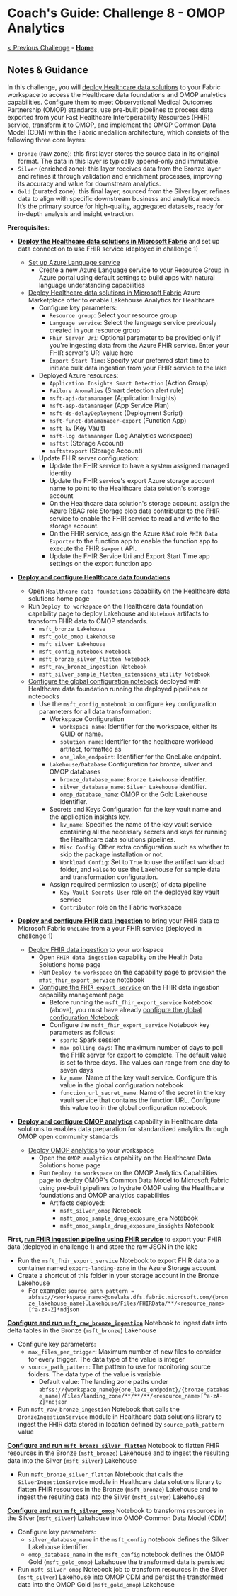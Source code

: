 # Coach's Guide: Challenge 8 - OMOP Analytics

[< Previous Challenge](./Solution07.md) - **[Home](../README.md)**

## Notes & Guidance

In this challenge, you will [deploy Healthcare data solutions](https://learn.microsoft.com/en-us/industry/healthcare/healthcare-data-solutions/deploy) to your Fabric workspace to access the Healthcare data foundations and OMOP analytics capabilities. Configure them to meet Observational Medical Outcomes Partnership (OMOP) standards, use pre-built pipelines to process data exported from your Fast Healthcare Interoperability Resources (FHIR) service, transform it to OMOP, and implement the OMOP Common Data Model (CDM) within the Fabric medallion architecture, which consists of the following three core layers:
- `Bronze` (raw zone): this first layer stores the source data in its original format. The data in this layer is typically append-only and immutable.
- `Silver` (enriched zone): this layer receives data from the Bronze layer and refines it through validation and enrichment processes, improving its accuracy and value for downstream analytics.
- `Gold` (curated zone): this final layer, sourced from the Silver layer, refines data to align with specific downstream business and analytical needs.  It’s the primary source for high-quality, aggregated datasets, ready for in-depth analysis and insight extraction.

**Prerequisites:**

- **[Deploy the Healthcare data solutions in Microsoft Fabric](https://learn.microsoft.com/en-us/industry/healthcare/healthcare-data-solutions/deploy#use-fhir-service)** and set up data connection to use FHIR service (deployed in challenge 1)
  - [Set up Azure Language service](https://learn.microsoft.com/en-us/industry/healthcare/healthcare-data-solutions/deploy?toc=%2Findustry%2Fhealthcare%2Ftoc.json&bc=%2Findustry%2Fbreadcrumb%2Ftoc.json#set-up-azure-language-service)
    - Create a new Azure Language service to your Resource Group in Azure portal using default settings to build apps with natural language understanding capabilities
  - [Deploy Healthcare data solutions in Microsoft Fabric](https://learn.microsoft.com/en-us/industry/healthcare/healthcare-data-solutions/deploy?toc=%2Findustry%2Fhealthcare%2Ftoc.json&bc=%2Findustry%2Fbreadcrumb%2Ftoc.json#deploy-azure-marketplace-offer) Azure Marketplace offer to enable Lakehouse Analytics for Healthcare
    - Configure key parameters:
      - `Resource group`: Select your resource group
      - `Language service`: Select the language service previously created in your resource group
      - `Fhir Server Uri`: Optional parameter to be provided only if you're ingesting data from the Azure FHIR service. Enter your FHIR server's URI value here
      - `Export Start Time`: Specify your preferred start time to initiate bulk data ingestion from your FHIR service to the lake
    - Deployed Azure resources:
      - `Application Insights Smart Detection` (Action Group)
      - `Failure Anomalies` (Smart detection alert rule)
      - `msft-api-datamanager` (Application Insights)
      - `msft-asp-datamanager` (App Service Plan)
      - `msft-ds-delayDeployment` (Deployment Script)
      - `msft-funct-datamanager-export` (Function App)
      - `msft-kv` (Key Vault)
      - `msft-log datamanager` (Log Analytics workspace)
      - `msftst` (Storage Account)
      - `msftstexport` (Storage Account)
    - Update FHIR server configuration:
      - Update the FHIR service to have a system assigned managed identity
      - Update the FHIR service's export Azure storage account name to point to the Healthcare data solution's storage account 
      - On the Healthcare data solution's storage account, assign the Azure RBAC role Storage blob data contributor to the FHIR service to enable the FHIR service to read and write to the storage account.
      - On the FHIR service, assign the Azure `RBAC` role `FHIR Data Exporter` to the function app to enable the function app to execute the FHIR `$export` API.
      - Update the FHIR Service Uri and Export Start Time app settings on the export function app

- **[Deploy and configure Healthcare data foundations](https://learn.microsoft.com/en-us/industry/healthcare/healthcare-data-solutions/healthcare-data-foundations-configure)**
  - Open `Healthcare data foundations` capability on the Healthcare data solutions home page
  - Run `Deploy to workspace` on the Healthcare data foundation capability page to deploy Lakehouse and `Notebook` artifacts to transform FHIR data to OMOP standards.
    - `msft_bronze Lakehouse`
    - `msft_gold_omop Lakehouse`
    - `msft_silver Lakehouse`
    - `msft_config_notebook Notebook`
    - `msft_bronze_silver_flatten Notebook`
    - `msft_raw_bronze_ingestion Notebook`
    - `msft_silver_sample_flatten_extensions_utility Notebook`
  - [Configure the global configuration notebook](https://learn.microsoft.com/en-us/industry/healthcare/healthcare-data-solutions/healthcare-data-foundations-configure#configure-the-global-configuration-notebook) deployed with Healthcare data foundation running the deployed pipelines or notebooks  
    - Use the `msft_config_notebook` to configure key configuration parameters for all data transformation:
        - Workspace Configuration
          - `workspace_name`: Identifier for the workspace, either its GUID or name.
          - `solution_name`: Identifier for the healthcare workload artifact, formatted as
          - `one_lake_endpoint`: Identifier for the OneLake endpoint.
        - `Lakehouse/Database` Configuration for bronze, silver and OMOP databases
          - `bronze_database_name`: `Bronze Lakehouse` identifier.
          - `silver_database_name`: `Silver Lakehouse` identifier.
          - `omop_database_name`: OMOP or the Gold Lakehouse identifier.
        - Secrets and Keys Configuration for the key vault name and the application insights key.
          - `kv_name`: Specifies the name of the key vault service containing all the necessary secrets and keys for running the Healthcare data solutions pipelines.
          - `Misc Config`: Other extra configuration such as whether to skip the package installation or not.
          - `Workload Config`: Set to `True` to use the artifact workload folder, and `False` to use the Lakehouse for sample data and transformation configuration.
        - Assign required permission to user(s) of data pipeline
          - `Key Vault Secrets User` role on the deployed key vault service
          - `Contributor` role on the Fabric workspace
  
- **[Deploy and configure FHIR data ingestion](https://learn.microsoft.com/en-us/industry/healthcare/healthcare-data-solutions/fhir-data-ingestion-configure)** to bring your FHIR data to Microsoft Fabric `OneLake` from a your FHIR service (deployed in challenge 1)
  - [Deploy FHIR data ingestion](https://learn.microsoft.com/en-us/industry/healthcare/healthcare-data-solutions/fhir-data-ingestion-configure#deploy-fhir-data-ingestion) to your workspace
    - Open `FHIR data ingestion` capability on the Health Data Solutions home page
    - Run `Deploy to workspace` on the capability page to provision the `mfst_fhir_export_service` notebook
    - [Configure the `FHIR export service`](https://learn.microsoft.com/en-us/industry/healthcare/healthcare-data-solutions/fhir-data-ingestion-configure#configure-the-fhir-export-service) on the FHIR data ingestion capability management page
      - Before running the `msft_fhir_export_service` Notebook (above), you must have already [configure the global configuration Notebook](https://learn.microsoft.com/en-us/industry/healthcare/healthcare-data-solutions/healthcare-data-foundations-configure#configure-the-global-configuration-notebook)
      - Configure the `msft_fhir_export_service` Notebook key parameters as follows:
        - `spark`: Spark session
        - `max_polling_days`: The maximum number of days to poll the FHIR server for export to complete. The default value is set to three days. The values can range from one day to seven days
        - `kv_name`: Name of the key vault service. Configure this value in the global configuration notebook
        - `function_url_secret_name`: Name of the secret in the key vault service that contains the function URL. Configure this value too in the global configuration notebook

- **[Deploy and configure OMOP analytics](https://learn.microsoft.com/en-us/industry/healthcare/healthcare-data-solutions/omop-analytics-configure)** capability in Healthcare data solutions to enables data preparation for standardized analytics through OMOP open community standards
  - [Deploy OMOP analytics](https://learn.microsoft.com/en-us/industry/healthcare/healthcare-data-solutions/omop-analytics-configure#deploy-omop-analytics) to your workspace
    - Open the `OMOP analytics` capability on the Healthcare Data Solutions home page
    - Run `Deploy to workspace` on the OMOP Analytics Capabilities page to deploy OMOP's Common Data Model to Microsoft Fabric using pre-built pipelines to hydrate OMOP using the Healthcare foundations and OMOP analytics capabilities
      - Artifacts deployed:
        - `msft_silver_omop` Notebook
        - `msft_omop_sample_drug_exposure_era` Notebook
        - `msft_omop_sample_drug_exposure_insights` Notebook

**First, [run FHIR ingestion pipeline using FHIR service](https://learn.microsoft.com/en-us/industry/healthcare/healthcare-data-solutions/fhir-data-ingestion-configure#use-fhir-service)** to export your FHIR data (deployed in challenge 1) and store the raw JSON in the lake
  - Run the `msft_fhir_export_service` Notebook to export FHIR data to a container named `export-landing-zone` in the Azure Storage account
  - Create a shortcut of this folder in your storage account in the Bronze Lakehouse
    - For example:
        `source_path_pattern = abfss://<workspace_name>@onelake.dfs.fabric.microsoft.com/{bronze_lakehouse_name}.Lakehouse/Files/FHIRData/**/<resource_name>[^a-zA-Z]*ndjson`

**[Configure and run `msft_raw_bronze_ingestion`](https://learn.microsoft.com/en-us/industry/healthcare/healthcare-data-solutions/healthcare-data-foundations-configure#healthcare_msft_raw_bronze_ingestion)** Notebook to ingest data into delta tables in the Bronze (`msft_bronze`) Lakehouse
  - Configure key parameters:
    - `max_files_per_trigger`: Maximum number of new files to consider for every trigger. The data type of the value is integer
    - `source_path_pattern`: The pattern to use for monitoring source folders. The data type of the value is variable
      - Default value: The landing zone paths under `abfss://{workspace_name}@{one_lake_endpoint}/{bronze_database_name}/Files/landing_zone/**/**/**/<resource_name>[^a-zA-Z]*ndjson`
  - Run `msft_raw_bronze_ingestion` Notebook that calls the  `BronzeIngestionService` module in Healthcare data solutions library to ingest the FHIR data stored in location defined by `source_path_pattern` value

**[Configure and run `msft_bronze_silver_flatten`](https://learn.microsoft.com/en-us/industry/healthcare/healthcare-data-solutions/healthcare-data-foundations-configure#healthcare_msft_bronze_silver_flatten)** Notebook to flatten FHIR resources in the Bronze (`msft_bronze`) Lakehouse and to ingest the resulting data into the Silver (`msft_silver`) Lakehouse
  - Run `msft_bronze_silver_flatten` Notebook that calls the  `SilverIngestionService` module in Healthcare data solutions library to flatten FHIR resources in the Bronze (`msft_bronze`) Lakehouse and to ingest the resulting data into the Silver (`msft_silver`) Lakehouse
 
**[Configure and run `msft_silver_omop`](https://learn.microsoft.com/en-us/industry/healthcare/healthcare-data-solutions/omop-analytics-configure?toc=%2Findustry%2Fhealthcare%2Ftoc.json&amp%3Bbc=%2Findustry%2Fbreadcrumb%2Ftoc.json#configure-the-omop-silver-notebook)** Notebook to transforms resources in the Silver (`msft_silver`) Lakehouse into OMOP Common Data Model (CDM)
  - Configure key parameters:
    - `silver_database_name` in the `msft_config` notebook defines the Silver Lakehouse identifier. 
    - `omop_database_name` in the `msft_config` notebook defines the OMOP Gold (`msft_gold_omop`) Lakehouse the transformed data is persisted
  - Run `msft_silver_omop` Notebook job to transform resources in the Silver (`msft_silver`) Lakehouse into OMOP CDM and persist the transformed data into the OMOP Gold (`msft_gold_omop`) Lakehouse 





